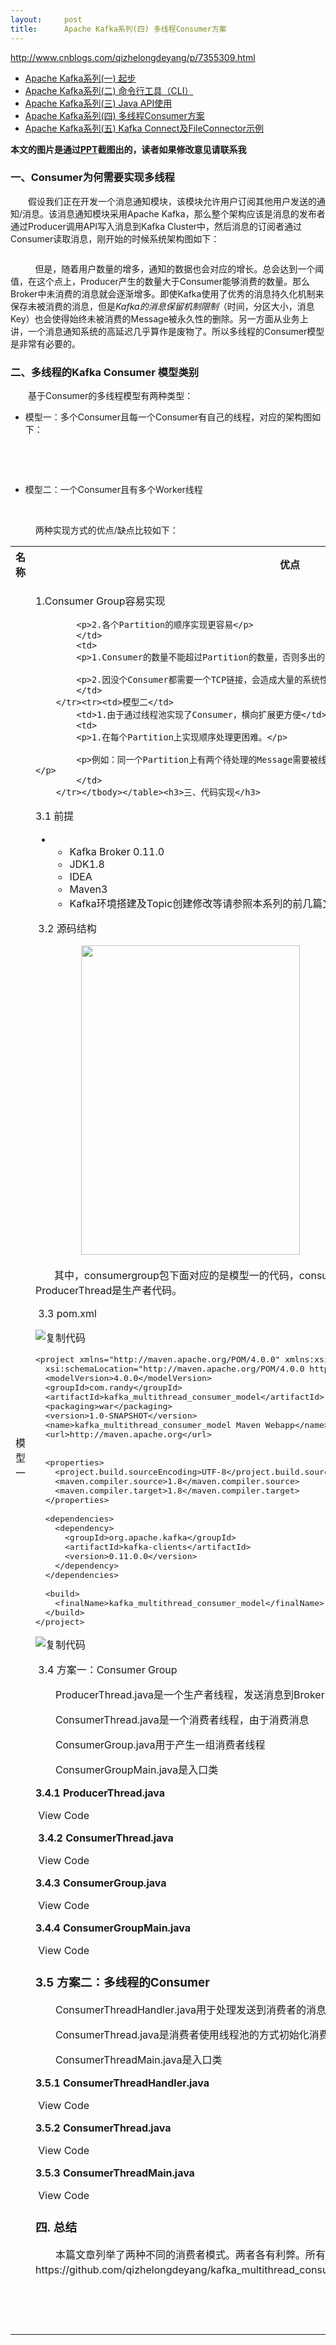 ```yaml
---
layout:     post
title:      Apache Kafka系列(四) 多线程Consumer方案
---
```

<div id="article_content" class="article_content clearfix csdn-tracking-statistics" data-pid="blog" data-mod="popu_307" data-dsm="post">
								            <link rel="stylesheet" href="https://csdnimg.cn/release/phoenix/template/css/ck_htmledit_views-f76675cdea.css">
						<div class="htmledit_views" id="content_views">
                <p><a href="http://www.cnblogs.com/qizhelongdeyang/p/7355309.html" rel="nofollow">http://www.cnblogs.com/qizhelongdeyang/p/7355309.html</a></p>

<ul><li><a href="http://www.cnblogs.com/qizhelongdeyang/p/7341954.html" rel="nofollow">Apache Kafka系列(一) 起步</a></li>
	<li><a href="http://www.cnblogs.com/qizhelongdeyang/p/7354315.html" rel="nofollow">Apache Kafka系列(二) 命令行工具（CLI）</a></li>
	<li><a href="http://www.cnblogs.com/qizhelongdeyang/p/7354183.html" rel="nofollow">Apache Kafka系列(三) Java API使用</a></li>
	<li><a href="http://www.cnblogs.com/qizhelongdeyang/p/7355309.html" rel="nofollow">Apache Kafka系列(四) 多线程Consumer方案</a></li>
	<li><a href="http://www.cnblogs.com/qizhelongdeyang/p/7407273.html" rel="nofollow">Apache Kafka系列(五) Kafka Connect及FileConnector示例</a></li>
</ul><p><strong>本文的图片是通过<a href="http://files.cnblogs.com/files/qizhelongdeyang/kafka.pptx" rel="nofollow">PPT</a>截图出的，读者如果修改意见请联系我</strong></p>

<h3>一、Consumer为何需要实现多线程</h3>

<p>　　假设我们正在开发一个消息通知模块，该模块允许用户订阅其他用户发送的通知/消息。该消息通知模块采用Apache Kafka，那么整个架构应该是消息的发布者通过Producer调用API写入消息到Kafka Cluster中，然后消息的订阅者通过Consumer读取消息，刚开始的时候系统架构图如下：</p>

<p><img alt="" class="has" src="https://images2017.cnblogs.com/blog/314515/201708/314515-20170813232834617-1579907180.png"></p>

<p>          但是，随着用户数量的增多，通知的数据也会对应的增长。总会达到一个阈值，在这个点上，Producer产生的数量大于Consumer能够消费的数量。那么Broker中未消费的消息就会逐渐增多。即使Kafka使用了优秀的消息持久化机制来保存未被消费的消息，但是<em>Kafka的消息保留机制限制</em>（时间，分区大小，消息Key）也会使得始终未被消费的Message被永久性的删除。另一方面从业务上讲，一个消息通知系统的高延迟几乎算作是废物了。所以多线程的Consumer模型是非常有必要的。</p>

<h3>二、多线程的Kafka Consumer 模型类别</h3>

<p>　　基于Consumer的多线程模型有两种类型：</p>

<ul><li>模型一：多个Consumer且每一个Consumer有自己的线程，对应的架构图如下：</li>
</ul><p>                         <img alt="" class="has" src="https://images2017.cnblogs.com/blog/314515/201708/314515-20170814000037960-579515983.png"></p>

<p> </p>

<ul><li>模型二：一个Consumer且有多个Worker线程</li>
</ul><p>                         <img alt="" class="has" src="https://images2017.cnblogs.com/blog/314515/201708/314515-20170814000045617-792211891.png"></p>

<p>   　　两种实现方式的优点/缺点比较如下：</p>

<table border="0"><tbody><tr><th>名称</th>
			<th>优点</th>
			<th>缺点</th>
		</tr><tr><td>模型一</td>
			<td>
			<p>1.Consumer Group容易实现</p>

			<p>2.各个Partition的顺序实现更容易</p>
			</td>
			<td>
			<p>1.Consumer的数量不能超过Partition的数量，否则多出的Consumer永远不会被使用到</p>

			<p>2.因没个Consumer都需要一个TCP链接，会造成大量的系统性能损耗</p>
			</td>
		</tr><tr><td>模型二</td>
			<td>1.由于通过线程池实现了Consumer，横向扩展更方便</td>
			<td>
			<p>1.在每个Partition上实现顺序处理更困难。</p>

			<p>例如：同一个Partition上有两个待处理的Message需要被线程池中的2个线程消费掉，那这两个线程必须实现同步</p>
			</td>
		</tr></tbody></table><h3>三、代码实现</h3>

<p>3.1 前提</p>

<ul><li>
	<ul><li>Kafka Broker 0.11.0</li>
		<li>JDK1.8</li>
		<li>IDEA</li>
		<li>Maven3</li>
		<li>Kafka环境搭建及Topic创建修改等请参照本系列的前几篇文章。</li>
	</ul></li>
</ul><p> 3.2 源码结构</p>

<p>                 <img alt="" class="has" height="495" src="https://images2017.cnblogs.com/blog/314515/201708/314515-20170820165717006-858215211.png" width="350"></p>

<p>       其中，consumergroup包下面对应的是模型一的代码，consumerthread包下是模型二的代码。ProducerThread是生产者代码。</p>

<p> 3.3 pom.xml</p>

<p><a><img alt="复制代码" class="has" src="http://common.cnblogs.com/images/copycode.gif"></a></p>

<pre>
&lt;project xmlns="http://maven.apache.org/POM/4.0.0" xmlns:xsi="http://www.w3.org/2001/XMLSchema-instance"
  xsi:schemaLocation="http://maven.apache.org/POM/4.0.0 http://maven.apache.org/maven-v4_0_0.xsd"&gt;
  &lt;modelVersion&gt;4.0.0&lt;/modelVersion&gt;
  &lt;groupId&gt;com.randy&lt;/groupId&gt;
  &lt;artifactId&gt;kafka_multithread_consumer_model&lt;/artifactId&gt;
  &lt;packaging&gt;war&lt;/packaging&gt;
  &lt;version&gt;1.0-SNAPSHOT&lt;/version&gt;
  &lt;name&gt;kafka_multithread_consumer_model Maven Webapp&lt;/name&gt;
  &lt;url&gt;http://maven.apache.org&lt;/url&gt;


  &lt;properties&gt;
    &lt;project.build.sourceEncoding&gt;UTF-8&lt;/project.build.sourceEncoding&gt;
    &lt;maven.compiler.source&gt;1.8&lt;/maven.compiler.source&gt;
    &lt;maven.compiler.target&gt;1.8&lt;/maven.compiler.target&gt;
  &lt;/properties&gt;

  &lt;dependencies&gt;
    &lt;dependency&gt;
      &lt;groupId&gt;org.apache.kafka&lt;/groupId&gt;
      &lt;artifactId&gt;kafka-clients&lt;/artifactId&gt;
      &lt;version&gt;0.11.0.0&lt;/version&gt;
    &lt;/dependency&gt;
  &lt;/dependencies&gt;

  &lt;build&gt;
    &lt;finalName&gt;kafka_multithread_consumer_model&lt;/finalName&gt;
  &lt;/build&gt;
&lt;/project&gt;</pre>

<p><a><img alt="复制代码" class="has" src="http://common.cnblogs.com/images/copycode.gif"></a></p>

<p> 3.4 方案一：Consumer Group</p>

<p>　　ProducerThread.java是一个生产者线程，发送消息到Broker</p>

<p>　　ConsumerThread.java是一个消费者线程，由于消费消息</p>

<p>　　ConsumerGroup.java用于产生一组消费者线程</p>

<p>　　ConsumerGroupMain.java是入口类     </p>

<p><strong>3.4.1 ProducerThread.java　</strong></p>

<p><img alt="" class="has" id="code_img_closed_b3fa77fd-7b94-4ed3-9388-411883945090" src="https://images.cnblogs.com/OutliningIndicators/ContractedBlock.gif"> View Code</p>

<p> <strong>3.4.2 ConsumerThread.java</strong></p>

<p><img alt="" class="has" id="code_img_closed_50bf2bb9-4cf5-4001-bf9a-d089734c04ca" src="https://images.cnblogs.com/OutliningIndicators/ContractedBlock.gif"> View Code</p>

<p><strong>3.4.3 ConsumerGroup.java</strong></p>

<p><img alt="" class="has" id="code_img_closed_23d6e338-7a27-4a31-9282-26301d7882e5" src="https://images.cnblogs.com/OutliningIndicators/ContractedBlock.gif"> View Code</p>

<p><strong>3.4.4 ConsumerGroupMain.java　</strong>　</p>

<p><img alt="" class="has" id="code_img_closed_1435cace-31af-41dc-ac3b-9afc5ef31b9d" src="https://images.cnblogs.com/OutliningIndicators/ContractedBlock.gif"> View Code</p>

<h3>3.5 方案二：多线程的Consumer</h3>

<p>　　ConsumerThreadHandler.java用于处理发送到消费者的消息</p>

<p>　　ConsumerThread.java是消费者使用线程池的方式初始化消费者线程</p>

<p>　　ConsumerThreadMain.java是入口类</p>

<p><strong>3.5.1 ConsumerThreadHandler.java</strong></p>

<p><img alt="" class="has" id="code_img_closed_10a52ce3-599d-4567-b8d5-b31ecd5a8aa1" src="https://images.cnblogs.com/OutliningIndicators/ContractedBlock.gif"> View Code</p>

<p><strong>3.5.2 ConsumerThread.java</strong></p>

<p><img alt="" class="has" id="code_img_closed_39fdebad-d9ff-431e-85e6-675e4a25d87a" src="https://images.cnblogs.com/OutliningIndicators/ContractedBlock.gif"> View Code</p>

<p><strong>3.5.3 ConsumerThreadMain.java</strong></p>

<p><img alt="" class="has" id="code_img_closed_72df60b7-edc5-4f5b-a3c6-701775e2e1b0" src="https://images.cnblogs.com/OutliningIndicators/ContractedBlock.gif"> View Code</p>

<h3>四. 总结</h3>

<p>　　本篇文章列举了两种不同的消费者模式。两者各有利弊。所有代码都上传到了https://github.com/qizhelongdeyang/kafka_multithread_consumer_model.git ，如有疑问或者错误请指正</p>

<p> </p>

<p> </p>            </div>
                </div>